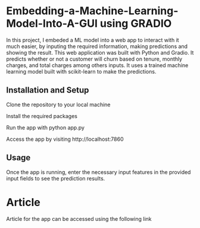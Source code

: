 # Embedding-a-Machine-Learning-Model-Into-A-GUI using GRADIO
In this project, I embeded a ML model into a web app to interact with it much easier, by inputing the required information, making predictions and showing the result.
This web application was built with Python and Gradio. It  predicts whether or not a customer will churn based on tenure, monthly charges, and total charges among others inputs. It uses a trained machine learning model built with scikit-learn to make the predictions.

## Installation and Setup
Clone the repository to your local machine

Install the required packages

Run the app with python app.py

Access the app by visiting http://localhost:7860

## Usage
Once the app is running, enter the necessary input features in the provided input fields to see the prediction results.

# Article
Article for the app can be accessed using the following link

